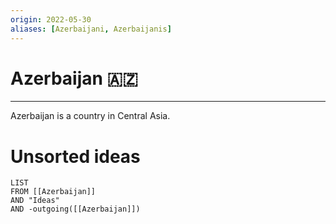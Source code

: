 ```yaml
---
origin: 2022-05-30
aliases: [Azerbaijani, Azerbaijanis]
---
```

# Azerbaijan 🇦🇿
---
Azerbaijan is a country in Central Asia. 


# Unsorted ideas
```dataview
LIST 
FROM [[Azerbaijan]]
AND "Ideas"
AND -outgoing([[Azerbaijan]])
```

